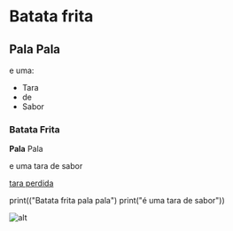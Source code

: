 # Batata frita 

## Pala Pala

e uma:
- Tara
- de 
- Sabor

### Batata Frita

**Pala** Pala

e uma tara de sabor

[tara perdida](https://www.youtube.com/watch?v=WKM07iNFoKY)


print(("Batata frita pala pala")
print("é uma tara de sabor"))


![alt](7571550-frente.jpag)